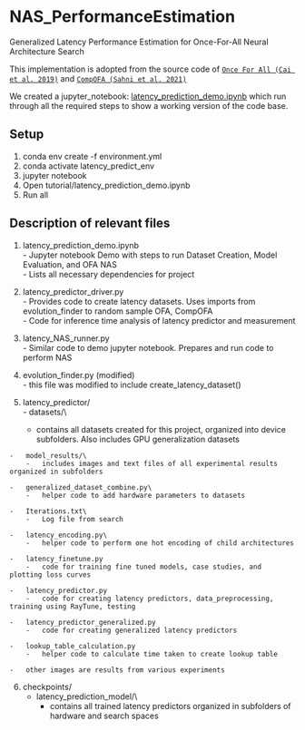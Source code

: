 # NAS_PerformanceEstimation
Generalized Latency Performance Estimation for Once-For-All Neural Architecture Search

This implementation is adopted from the source code of 
[`Once For All (Cai et al. 2019)`](https://github.com/mit-han-lab/once-for-all) and [`CompOFA (Sahni et al. 2021)`](https://github.com/compofa-blind-review/compofa-iclr21)

We created a jupyter_notebook: [latency_prediction_demo.ipynb](https://github.com/RhythmSyed/NAS_PerformanceEstimation/blob/main/tutorial/latency_prediction_demo.ipynb) which run through
all the required steps to show a working version of the code base.


## Setup
1. conda env create -f environment.yml
2. conda activate latency_predict_env
3. jupyter notebook
4. Open tutorial/latency_prediction_demo.ipynb
5. Run all


## Description of relevant files

1.   latency_prediction_demo.ipynb\
    -   Jupyter notebook Demo with steps to run Dataset Creation, Model Evaluation, and OFA NAS\
    -   Lists all necessary dependencies for project

2.   latency_predictor_driver.py\
    -   Provides code to create latency datasets. Uses imports from evolution_finder to random sample OFA, CompOFA\
    -   Code for inference time analysis of latency predictor and measurement

3.   latency_NAS_runner.py\
    -   Similar code to demo jupyter notebook. Prepares and run code to perform NAS

4.   evolution_finder.py (modified)\
    -   this file was modified to include create_latency_dataset()

5.   latency_predictor/\
    -   datasets/\
        -   contains all datasets created for this project, organized into device subfolders. Also includes GPU generalization datasets
    
    -   model_results/\
        -   includes images and text files of all experimental results organized in subfolders
    
    -   generalized_dataset_combine.py\
        -   helper code to add hardware parameters to datasets
    
    -   Iterations.txt\
        -   Log file from search
    
    -   latency_encoding.py\
        -   helper code to perform one hot encoding of child architectures
    
    -   latency_finetune.py
        -   code for training fine tuned models, case studies, and plotting loss curves
    
    -   latency_predictor.py
        -   code for creating latency predictors, data_preprocessing, training using RayTune, testing
    
    -   latency_predictor_generalized.py
        -   code for creating generalized latency predictors
    
    -   lookup_table_calculation.py
        -   helper code to calculate time taken to create lookup table
    
    -   other images are results from various experiments


6. checkpoints/
    -   latency_prediction_model/\
        -   contains all trained latency predictors organized in subfolders of hardware and search spaces
